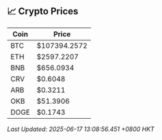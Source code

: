 ## 📈 Crypto Prices

| Coin | Price |
| ---- | ----- |
| BTC | $107394.2572 |
| ETH | $2597.2207 |
| BNB | $656.0934 |
| CRV | $0.6048 |
| ARB | $0.3211 |
| OKB | $51.3906 |
| DOGE | $0.1743 |

_Last Updated: 2025-06-17 13:08:56.451 +0800 HKT_
